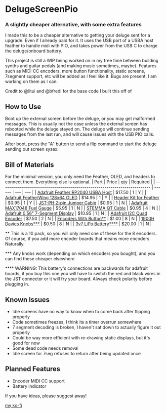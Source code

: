 # DelugeScreenPio
### A slightly cheaper alternative, with some extra features
I made this to be a cheaper alternative to getting your deluge sent for a upgrade.  Even if I already paid for it. It uses the USB port of a USBA host feather to handle midi with PIO, and takes power from the USB C to charge the deluge/onboard battery.

This project is still a WIP being worked on in my free time between building synths and guitar pedals (and making music sometimes, maybe). Features such as MIDI CC encoders, more button functionality, static screens, 7segment support, etc will be added as I feel like it.  Bugs are present, I am working on them as I can.

Credit to @litui and @bfredl for the base code I built this off of

## How to Use
Boot up the external screen before the deluge, or you may get malformed messages.  This is usually not the case unless the external screen has rebooted while the deluge stayed on.  The deluge will continue sending messages from the last run, and will cause issues with the USB PIO calls.

After boot, press the "A" button to send a flip command to start the deluge sending out screen sysex.

## Bill of Materials
For the minimal version, you only need the Feather, OLED, and headers to connect them.  Everything else is optional.
| Part | Price | qty | Required |
| --------------------------------------------------------------------------- | ------ | --- | --- |
| [Adafruit Feather RP2040 USBA Host](https://www.adafruit.com/product/5723)  | $17.50 |   1 |   Y |
| [Adafruit FeatherWing 128x64 OLED](https://www.adafruit.com/product/4650)   | $14.95 |   1 |   Y |
| [Header Kit for Feather](https://www.adafruit.com/product/2886)             |  $0.95 |   1 |   Y |
| [JST-PH 2-pin Jumper Cable](https://www.adafruit.com/product/4714)          |  $0.95 |   1 |   N |
| [Adafruit MAX17048 Fuel Gauge](https://www.adafruit.com/product/4650)       |  $5.95 |   1 |   N |
| [STEMMA QT Cable](https://www.adafruit.com/product/4399)                    |  $0.95 |   4 |   N |
| [Adafruit 0.56" 7-Segment Display](https://www.adafruit.com/product/1002)   | $10.95 |   1 |   N |
| [Adafruit I2C Quad Encoder](https://www.adafruit.com/product/2886)          |  $7.50 |   2 |   N |
| [Encoders With Button**](https://www.amazon.com//dp/B07MW7D4FD)             |  $1.00 |   8 |   N |
| [1900H Davies Knobs***](https://www.amazon.com/dp/B07DLKQGLN)               |  $0.50 |   8 |   N |
| [3v7 LiPo Battery****](https://www.amazon.com/dp/B0D3LMBJC5)                | $20.00 |   1 |   N |

** This is a 10 pack, so you will only need one of these for the 8 encoders. Of course, if you add more encoder boards that means more encoders. Naturally.

*** Any knobs work (depending on which encoders you bought), and you can find these cheaper elsewhere

**** WARNING: This battery's connections are backwards for adafruit boards, if you buy this one you will have to switch the red and black wires in the JST connector or it will fry your board.  Always check polarity before plugging in.

## Known Issues
- Idle screens have no way to know when to come back after flipping properly
- Code sometimes freezes, I think its a timer overrun somewhere
- 7 segment decoding is broken, I haven't sat down to actually figure it out properly
- Could be way more efficient with re-drawing static displays, but it's good for now
- Some dead code needs removal
- Idle screen for 7seg refuses to return after being updated once

## Planned Features
- Encoder MIDI CC support
- Battery indicator

If you have ideas, please suggest away!

[my ko-fi](https://ko-fi.com/macguffin)

